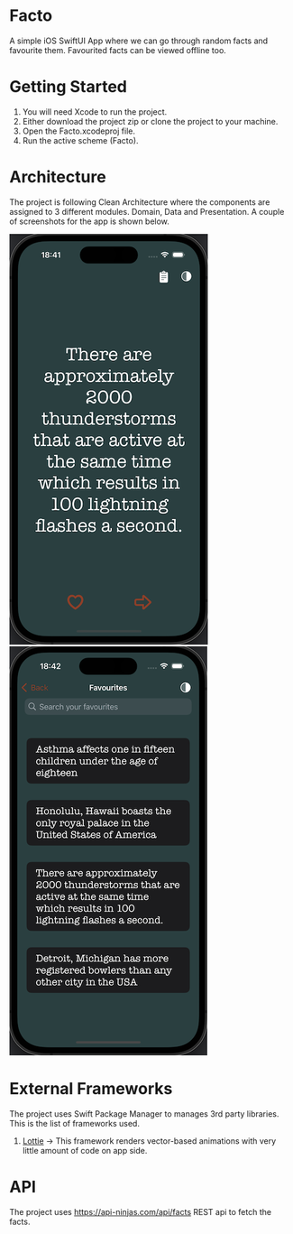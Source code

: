 # Facto

A simple iOS SwiftUI App where we can go through random facts and favourite them. Favourited facts can be viewed offline too.

# Getting Started

1. You will need Xcode to run the project.
2. Either download the project zip or clone the project to your machine.
3. Open the Facto.xcodeproj file.
4. Run the active scheme (Facto).

# Architecture

The project is following Clean Architecture where the components are assigned to 3 different modules. Domain, Data and Presentation. A couple of screenshots for the app is shown below.

![home page](screenshot1.png)
![favourites page](screenshot2.png)

# External Frameworks

The project uses Swift Package Manager to manages 3rd party libraries. This is the list of frameworks used.
1. [Lottie](https://github.com/airbnb/lottie-ios) -> This framework renders vector-based animations with very little amount of code on app side.

# API

The project uses https://api-ninjas.com/api/facts REST api to fetch the facts.
